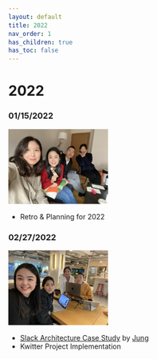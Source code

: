 ```yaml
---
layout: default
title: 2022
nav_order: 1
has_children: true
has_toc: false
---
```


# 2022

### 01/15/2022

<img src="https://raw.githubusercontent.com/londonkoders/londonkoders.github.io/main/2022/session-photos/session-20220115.png" width="200px"/>

- Retro & Planning for 2022

### 02/27/2022

<img src="https://raw.githubusercontent.com/londonkoders/londonkoders.github.io/main/2022/session-photos/session-20220227.png" width="200px"/>

- [Slack Architecture Case Study](case-study/slack/slack.md) by [Jung](https://github.com/junglee1101)
- Kwitter Project Implementation